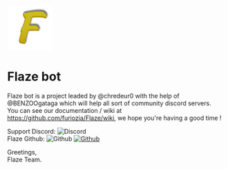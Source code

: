 ![Flaze](images/logo.png)
# Flaze bot  

Flaze bot is a project leaded by @chredeur0 with the help of @BENZOOgataga which will help all sort of community discord servers.  
You can see our documentation / wiki at https://github.com/furiozia/Flaze/wiki, we hope you're having a good time !  

Support Discord: ![Discord](https://discordapp.com/api/guilds/813024193968734239/widget.png)  
Flaze Github: ![Github](https://github.com/FlazeBot) [![Github](https://img.shields.io/badge/Github-Flaze-orange?style=flat-square)](https://github.com/FlazeBot)

Greetings,  
Flaze Team.
